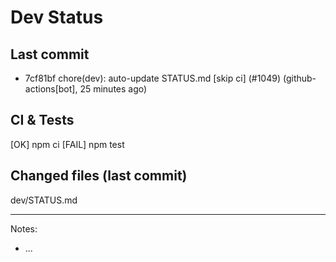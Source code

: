 # Dev Status

## Last commit
- 7cf81bf chore(dev): auto-update STATUS.md [skip ci] (#1049) (github-actions[bot], 25 minutes ago)
## CI & Tests
[OK] npm ci
[FAIL] npm test

## Changed files (last commit)
dev/STATUS.md

---
Notes:
- ...
